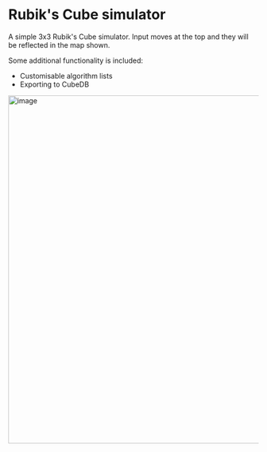 # Rubik's Cube simulator
A simple 3x3 Rubik's Cube simulator. Input moves at the top and they will be reflected in the map shown.

Some additional functionality is included:
* Customisable algorithm lists
* Exporting to CubeDB
<img width="986" height="701" alt="image" src="https://github.com/user-attachments/assets/111efcaf-1a0f-4998-9ffc-05d4de569e86" />
